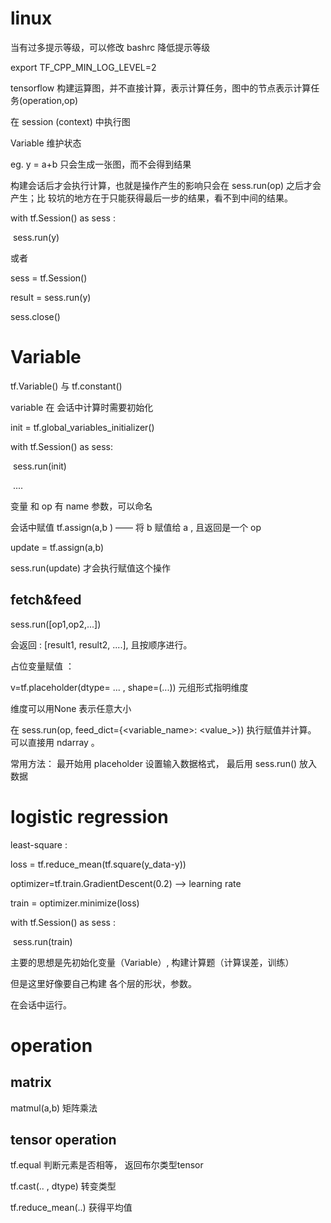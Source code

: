 # linux

当有过多提示等级，可以修改 bashrc 降低提示等级

export TF_CPP_MIN_LOG_LEVEL=2



tensorflow 构建运算图，并不直接计算，表示计算任务，图中的节点表示计算任务(operation,op)

在 session (context) 中执行图

Variable 维护状态



eg.  y = a+b   只会生成一张图，而不会得到结果

构建会话后才会执行计算，也就是操作产生的影响只会在 sess.run(op) 之后才会产生；比
较坑的地方在于只能获得最后一步的结果，看不到中间的结果。

with tf.Session() as sess :

​	sess.run(y)

或者

sess = tf.Session()

result = sess.run(y)

sess.close()

# Variable

tf.Variable() 与 tf.constant()

variable 在 会话中计算时需要初始化 

init = tf.global_variables_initializer()

with tf.Session() as sess:

​	sess.run(init)

​	....

变量 和 op 有 name 参数，可以命名

会话中赋值  tf.assign(a,b ) —— 将 b 赋值给 a , 且返回是一个 op

update = tf.assign(a,b) 

sess.run(update)   才会执行赋值这个操作

## fetch&feed

sess.run([op1,op2,...])

会返回 : [result1, result2, ....],  且按顺序进行。

占位变量赋值 ： 

v=tf.placeholder(dtype= ... , shape=(...))  元组形式指明维度

维度可以用None 表示任意大小

在 sess.run(op, feed_dict={<variable_name>:  <value_>}) 执行赋值并计算。 可以直接用 ndarray 。

常用方法： 最开始用 placeholder 设置输入数据格式， 最后用 sess.run() 放入数据



# logistic regression

least-square :

loss  = tf.reduce_mean(tf.square(y_data-y))

optimizer=tf.train.GradientDescent(0.2) --> learning rate

train = optimizer.minimize(loss)

with tf.Session() as sess :

​	sess.run(train)

主要的思想是先初始化变量（Variable）, 构建计算题（计算误差，训练）

但是这里好像要自己构建 各个层的形状，参数。

在会话中运行。

# operation

## matrix

matmul(a,b) 矩阵乘法

## tensor operation

tf.equal 判断元素是否相等， 返回布尔类型tensor

tf.cast(.. , dtype) 转变类型

tf.reduce_mean(..) 获得平均值

